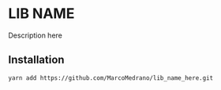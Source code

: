# LIB NAME

Description here

## Installation

```shell
yarn add https://github.com/MarcoMedrano/lib_name_here.git
```